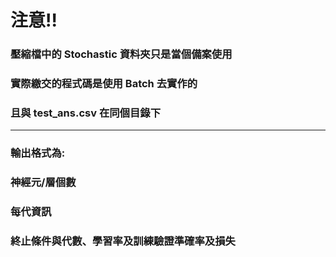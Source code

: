 # 注意!!

### 壓縮檔中的 Stochastic 資料夾只是當個備案使用
### 實際繳交的程式碼是使用 Batch 去實作的
### 且與 test_ans.csv 在同個目錄下
---
### 輸出格式為:
### 神經元/層個數
### 每代資訊
### 終止條件與代數、學習率及訓練驗證準確率及損失